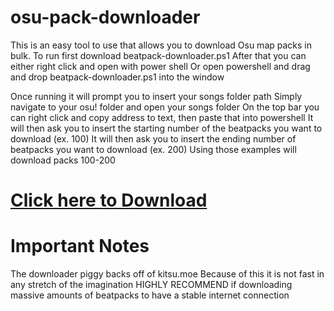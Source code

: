 # osu-pack-downloader
This is an easy tool to use that allows you to download Osu map packs in bulk.
To run first download beatpack-downloader.ps1
After that you can either right click and open with power shell
Or open powershell and drag and drop beatpack-downloader.ps1 into the window

Once running it will prompt you to insert your songs folder path
Simply navigate to your osu! folder and open your songs folder
On the top bar you can right click and copy address to text, then paste that into powershell
It will then ask you to insert the starting number of the beatpacks you want to download (ex. 100)
It will then ask you to insert the ending number of beatpacks you want to download (ex. 200)
Using those examples will download packs 100-200

# [Click here to Download](https://github.com/Ducksword/osu-pack-downloader/releases/tag/osu-pack-downloader)

# Important Notes
The downloader piggy backs off of kitsu.moe
Because of this it is not fast in any stretch of the imagination
HIGHLY RECOMMEND if downloading massive amounts of beatpacks to have a stable internet connection
